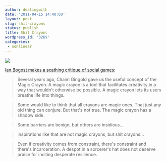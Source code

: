 ```yaml
---
author: dealingwith
date: '2011-04-15 14:40:00'
layout: post
slug: shit-crayons
status: publish
title: Shit Crayons
wordpress_id: '3269'
categories:
 - nonlinear
---
```


[![][1]][1]


[Ian Bogost makes a scathing critique of social games][2]:

> Several years ago, Chaim Gingold gave us the useful concept of the Magic
Crayon. A magic crayon is a tool that facilitates creativity in a way that
wouldn't otherwise be possible. A magic crayon lets its users breathe life
into things.

> Some would like to think that all crayons are magic ones. That just any old
thing can conjure. But that's not true. The magic crayon has a shadow side.

> Some barriers are benign, but others are insidious...

> Inspirations like that are not magic crayons, but shit crayons...

> Even if creativity comes from constraint, there's constraint and there's
incarceration. A despot in a sorcerer's hat does not deserve praise for
inciting desperate resilience.

   [1]: http://bogost.com/images/content/writing/cowrant22.jpg
   [2]: http://www.bogost.com/writing/shit_crayons.shtml
   
